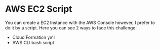 # AWS EC2 Script

You can create a EC2 Instance with the AWS Console however, I prefer to do it by
a script. Here you can see 2 ways to face this challenge:

- Cloud Formation yml
- AWS CLI bash script
